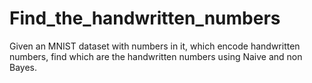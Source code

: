 # Find_the_handwritten_numbers
Given an MNIST dataset with numbers in it, which encode handwritten numbers, find which are the handwritten numbers using Naive and non Bayes.
